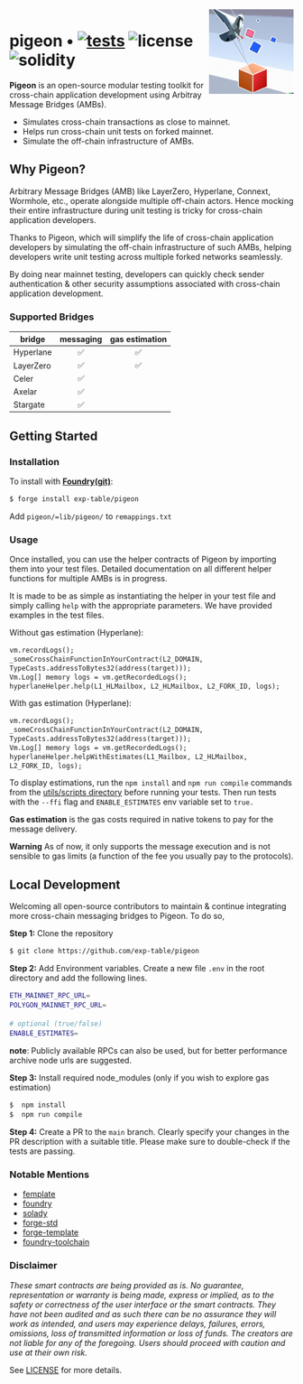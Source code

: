 <img align="right" width="150" height="150" top="100" src="./public/readme.png">

# pigeon • [![tests](https://github.com/exp-table/pigeon/actions/workflows/ci.yml/badge.svg?label=tests)](https://github.com/exp-table/pigeon/actions/workflows/ci.yml) ![license](https://img.shields.io/github/license/refcell/femplate?label=license) ![solidity](https://img.shields.io/badge/solidity-^0.8.17-lightgrey)

**Pigeon** is an open-source modular testing toolkit for cross-chain application development using Arbitray Message Bridges (AMBs).

- Simulates cross-chain transactions as close to mainnet.
- Helps run cross-chain unit tests on forked mainnet.
- Simulate the off-chain infrastructure of AMBs.

## Why Pigeon?
Arbitrary Message Bridges (AMB) like LayerZero, Hyperlane, Connext, Wormhole, etc., operate alongside multiple off-chain actors. Hence mocking their entire infrastructure during unit testing is tricky for cross-chain application developers. 

Thanks to Pigeon, which will simplify the life of cross-chain application developers by simulating the off-chain infrastructure of such AMBs, helping developers write unit testing across multiple forked networks seamlessly.

By doing near mainnet testing, developers can quickly check sender authentication & other security assumptions associated with cross-chain application development.

### Supported Bridges

| bridge | messaging | gas estimation |
| --------- | :----------: | :---------: |
| Hyperlane |      ✅      | ✅  |
| LayerZero |      ✅      | ✅  |
| Celer     |      ✅      |   |
| Axelar    |      ✅      |   |
| Stargate  |      ✅      |   |

## Getting Started

### Installation

To install with [**Foundry(git)**](https://github.com/gakonst/foundry):

```sh
$ forge install exp-table/pigeon
```
Add `pigeon/=lib/pigeon/` to `remappings.txt`

### Usage

Once installed, you can use the helper contracts of Pigeon by importing them into your test files. Detailed documentation on all different helper functions for multiple AMBs is in progress.

It is made to be as simple as instantiating the helper in your test file and simply calling `help` with the appropriate parameters.
We have provided examples in the test files.

Without gas estimation (Hyperlane):

```solidity
vm.recordLogs();
_someCrossChainFunctionInYourContract(L2_DOMAIN, TypeCasts.addressToBytes32(address(target)));
Vm.Log[] memory logs = vm.getRecordedLogs();
hyperlaneHelper.help(L1_HLMailbox, L2_HLMailbox, L2_FORK_ID, logs);
```

With gas estimation (Hyperlane):

```solidity
vm.recordLogs();
_someCrossChainFunctionInYourContract(L2_DOMAIN, TypeCasts.addressToBytes32(address(target)));
Vm.Log[] memory logs = vm.getRecordedLogs();
hyperlaneHelper.helpWithEstimates(L1_Mailbox, L2_HLMailbox, L2_FORK_ID, logs);
```

To display estimations, run the `npm install` and `npm run compile` commands from the [utils/scripts directory](./utils/scripts) before running your tests. Then run tests with the `--ffi` flag and `ENABLE_ESTIMATES` env variable set to `true.`

**Gas estimation** is the gas costs required in native tokens to pay for the message delivery.

**Warning** As of now, it only supports the message execution and is not sensible to gas limits (a function of the fee you usually pay to the protocols).

## Local Development
Welcoming all open-source contributors to maintain & continue integrating more cross-chain messaging bridges to Pigeon. To do so,

**Step 1:** Clone the repository
```sh
$ git clone https://github.com/exp-table/pigeon
```

**Step 2:** Add Environment variables. Create a new file `.env` in the root directory and add the following lines.

```sh
ETH_MAINNET_RPC_URL=
POLYGON_MAINNET_RPC_URL=

# optional (true/false)
ENABLE_ESTIMATES=
```

**note**: Publicly available RPCs can also be used, but for better performance archive node urls are suggested.

**Step 3:** Install required node_modules (only if you wish to explore gas estimation)

```sh
$  npm install 
$  npm run compile
```

**Step 4:** Create a PR to the `main` branch. Clearly specify your changes in the PR description with a suitable title. Please make sure to double-check if the tests are passing.

### Notable Mentions

- [femplate](https://github.com/refcell/femplate)
- [foundry](https://github.com/foundry-rs/foundry)
- [solady](https://github.com/Vectorized/solady)
- [forge-std](https://github.com/brockelmore/forge-std)
- [forge-template](https://github.com/foundry-rs/forge-template)
- [foundry-toolchain](https://github.com/foundry-rs/foundry-toolchain)

### Disclaimer

_These smart contracts are being provided as is. No guarantee, representation or warranty is being made, express or implied, as to the safety or correctness of the user interface or the smart contracts. They have not been audited and as such there can be no assurance they will work as intended, and users may experience delays, failures, errors, omissions, loss of transmitted information or loss of funds. The creators are not liable for any of the foregoing. Users should proceed with caution and use at their own risk._

See [LICENSE](./LICENSE) for more details.
